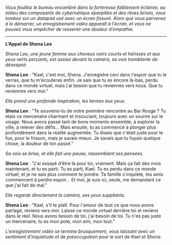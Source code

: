 _Vous fouillez le bureau encombré dans la forteresse faiblement éclairée, au milieu des composants de cybernétique éparpillés et des rêves brisés, vous tombez sur un datapad usé avec un écran fissuré. Alors que vous parvenez à le démarrer, un enregistrement vidéo apparaît à l'écran, et vous ne pouvez vous empêcher de ressentir une douleur d'empathie._

---

**L'Appel de Shena Lee**

_Shena Lee, une jeune femme aux cheveux noirs courts et hérissés et aux yeux verts perçants, est assise devant la caméra, sa voix tremblante de désespoir._

**Shena Lee** : "Kael, c'est moi, Shena. J'enregistre ceci dans l'espoir que tu le verras, que tu m'écouteras enfin. Je sais que tu es encore là-bas, perdu dans ce monde virtuel, mais j'ai besoin que tu reviennes vers nous. Que tu reviennes vers moi."

_Elle prend une profonde inspiration, les larmes aux yeux._

**Shena Lee** : "Te souviens-tu de notre première rencontre au Bar Rouge ? Tu étais ce mercenaire charmant et insouciant, toujours avec un sourire sur le visage. Nous avons passé tant de bons moments ensemble, à explorer la ville, à relever des défis... Mais ensuite, tu as commencé à plonger plus profondément dans la réalité augmentée. Tu disais que c'était juste pour le fun, pour le frisson, mais je savais mieux. Je savais que tu fuyais quelque chose, la douleur de ton passé."

_Sa voix se brise, et elle fait une pause, rassemblant ses pensées._

**Shena Lee** : "J'ai essayé d'être là pour toi, vraiment. Mais ça fait des mois maintenant, et tu es parti. Tu es parti, Kael. Tu es perdu dans ce monde virtuel, et je ne sais plus comment te joindre. Ta famille s'inquiète, tes amis commencent à perdre espoir... Et moi, je suis ici, seule, me demandant ce que j'ai fait de mal."

_Elle regarde directement la caméra, ses yeux suppliants._

**Shena Lee** : "Kael, s'il te plaît. Pour l'amour de tout ce que nous avons partagé, reviens vers moi. Laisse ce monde virtuel derrière toi et reviens dans le réel. Nous avons besoin de toi, j'ai besoin de toi. Tu n'es pas juste un mercenaire, tu es mon pote, mon ami, mon tout."

_L'enregistrement vidéo se termine brusquement, vous laissant avec un sentiment d'inquiétude et de préoccupation pour le sort de Kael et Shena._
